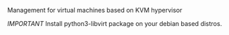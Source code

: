 Management for virtual machines based on KVM hypervisor

*IMPORTANT* Install python3-libvirt package on your debian based distros. 
